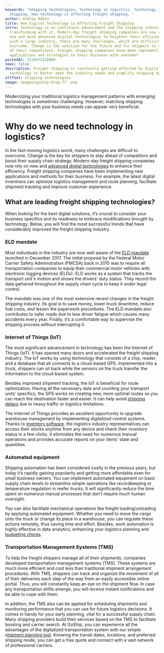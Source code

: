 ```yaml
---
keywords: "shipping technologies, technology in logistics, technology in freight
  shipping, how technology is affecting freight shipping, "
author: GoShip Admin
title: How Digital Technology is Affecting Freight Shipping
intro: Technology is on continuous advancement and the shipping industry is
  transforming with it. Modern-day freight shipping companies are now relying on
  new and more advanced digital technologies to heighten their efficiency.  In
  such a large industry, there are many challenges, which are difficult to
  overcome. Change is the solution for the future and for shippers to stay ahead
  of their competitors. Freight shipping companies have been implementing new
  applications and strategies to their business with overwhel
postedAt: 1518075328000
news: false
description: Freight shipping is constantly getting affected by digital
  technology to better meet the industry needs and simplify shipping operations.
altText: shipping technologies
image: images/goship-blog-77-.png
---
```



Modernizing your traditional logistics management patterns with emerging technologies is sometimes challenging. However, matching shipping technologies with your business needs can appear very beneficial.



# Why do we need technology in logistics?



In the fast-moving logistics world, many challenges are difficult to overcome. Change is the key for shippers to stay ahead of competitors and boost their supply chain strategy. Modern-day freight shipping companies now rely on new and [advanced digital technologies](https://www.goship.com/posts/latest-technological-innovations-in-the-logistics-industry) to enhance their efficiency. Freight shipping companies have been implementing new applications and methods for their business. For example, the latest digital inventions can optimize logistics management and route planning, facilitate shipment tracking and improve customer experience. 

## What are leading freight shipping technologies?



When looking for the best digital solutions, it’s crucial to consider your business specifics and its readiness to embrace modifications brought by technology. Below, you will find the most successful trends that have considerably improved the freight shipping industry.

### ELD mandate

Most individuals in the industry are now well aware of the [ELD mandate](https://www.fmcsa.dot.gov/hours-service/elds/eld-fact-sheet-english-version) launched in December 2017. The initial proposal by the Federal Motor Carrier Safety Administration (FMCSA) back in 2015 was to require all transportation companies to equip their commercial motor vehicles with electronic logging devices (ELDs). ELD works as a system that tracks the transport unit's motion and shows the drivers' duty status. They record the data gathered throughout the supply chain cycle to keep it under legal control. 

The mandate was one of the most extensive recent changes in the freight shipping industry. Its goal is to save money, lower truck downtime, reduce fuel costs, and lessen the paperwork procedures. The ELD mandate also contributes to safer roads due to less driver fatigue which causes many accidents every year. Finally, it’s a comfortable way to supervise the shipping process without interrupting it.

### Internet of Things (IoT)

The most significant advancement in technology has been the Internet of Things (IoT). It has opened many doors and accelerated the freight shipping industry. The IoT works by using technology that consists of a chip, reader, and a database that all connects to a cloud-based GPS. Implemented into a truck, shippers can sit back while the sensors on the truck transfer the information to the cloud-based system. 

Besides improved shipment tracking, the IoT is beneficial for route optimization. Having all the necessary data and counting your transport units’ specifics, the GPS works on creating new, more optimal routes so you can reach the destination faster and easier. It can help avoid [shipping delays](https://www.goship.com/posts/what-causes-freight-shipping-delays-and-how-to-avoid-them) due to heavy traffic or logistics limitations.

The Internet of Things provides an excellent opportunity to upgrade warehouse management by implementing digitalized control systems. Thanks to [inventory software](https://www.goship.com/posts/attain-better-inventory-accuracy-to-improve-order-fulfillment), the logistics industry representatives can access their stocks anytime from any device and check their inventory status in a few clicks. It eliminates the need for numerous manual operations and provides accurate reports on your items’ state and quantities.

### Automated equipment

Shipping automation has been considered costly in the previous years, but today it’s rapidly gaining popularity and getting more affordable even for small business owners. You can implement automated equipment on basic supply chain levels to streamline simple operations like recordkeeping or temperature regulation in reefer trucks. It will significantly reduce the time spent on numerous manual processes that don’t require much human oversight. 

You can also facilitate mechanical operations like freight loading/unloading by applying automated equipment. Whether you need to move the cargo onto the truck or change its place in a warehouse, you can regulate these actions remotely, thus saving time and effort. Besides, work automation is highly effective in data analytics, enhancing your logistics planning and [budgeting chores](https://www.goship.com/posts/3-tips-for-transportation-budgeting-in-2022).

### Transportation Management Systems (TMS)

To help the freight shippers manage all of their shipments, companies developed transportation management systems (TMS). These systems are much more efficient and cost less than traditional shipment arrangement procedures. With TMS, shippers can track and organize the movement of all of their deliveries each step of the way from an easily accessible online portal. Thus, you will constantly keep an eye on the shipment flow. In case any transportation shifts emerge, you will receive instant notifications and be able to cope with them.

In addition, the TMS also can be applied for scheduling shipments and monitoring performance that you can use for future logistics decisions. It comes in handy for your early planning, vital for a successful supply chain. Many shipping providers build their services based on the TMS to facilitate booking and carrier search. At GoShip, you can experience all the advantages of the digitalized transportation system with our simple s[hipment planning tool](https://www.goship.com/). Knowing the transit dates, locations, and preferred shipping mode, you can get a free quote and connect with a vast network of professional carriers.